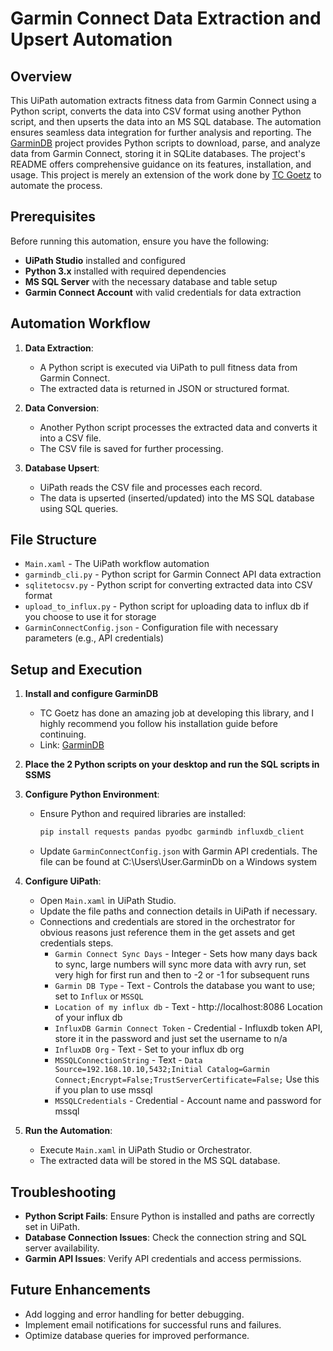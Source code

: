 # Garmin Connect Data Extraction and Upsert Automation

## Overview
This UiPath automation extracts fitness data from Garmin Connect using a Python script, converts the data into CSV format using another Python script, and then upserts the data into an MS SQL database. The automation ensures seamless data integration for further analysis and reporting. The [GarminDB](https://github.com/tcgoetz/GarminDB) project provides Python scripts to download, parse, and analyze data from Garmin Connect, storing it in SQLite databases. The project's README offers comprehensive guidance on its features, installation, and usage. This project is merely an extension of the work done by [TC Goetz](https://github.com/tcgoetz) to automate the process.

## Prerequisites
Before running this automation, ensure you have the following:

- **UiPath Studio** installed and configured
- **Python 3.x** installed with required dependencies
- **MS SQL Server** with the necessary database and table setup
- **Garmin Connect Account** with valid credentials for data extraction

## Automation Workflow
1. **Data Extraction**:
   - A Python script is executed via UiPath to pull fitness data from Garmin Connect.
   - The extracted data is returned in JSON or structured format.
   
2. **Data Conversion**:
   - Another Python script processes the extracted data and converts it into a CSV file.
   - The CSV file is saved for further processing.

3. **Database Upsert**:
   - UiPath reads the CSV file and processes each record.
   - The data is upserted (inserted/updated) into the MS SQL database using SQL queries.

## File Structure
- `Main.xaml` - The UiPath workflow automation
- `garmindb_cli.py` - Python script for Garmin Connect API data extraction
- `sqlitetocsv.py` - Python script for converting extracted data into CSV format
- `upload_to_influx.py` - Python script for uploading data to influx db if you choose to use it for storage
- `GarminConnectConfig.json` - Configuration file with necessary parameters (e.g., API credentials)
  
## Setup and Execution
1. **Install and configure GarminDB**
   - TC Goetz has done an amazing job at developing this library, and I highly recommend you follow his installation guide before continuing.
   - Link: [GarminDB](https://github.com/tcgoetz/GarminDB)
  
2.  **Place the 2 Python scripts on your desktop and run the SQL scripts in SSMS**
   
3. **Configure Python Environment**:
   - Ensure Python and required libraries are installed:
     ```sh
     pip install requests pandas pyodbc garmindb influxdb_client
     ```
   - Update `GarminConnectConfig.json` with Garmin API credentials. The file can be found at C:\Users\User\.GarminDb on a Windows system

4. **Configure UiPath**:
   - Open `Main.xaml` in UiPath Studio.
   - Update the file paths and connection details in UiPath if necessary.
   - Connections and credentials are stored in the orchestrator for obvious reasons just reference them in the get assets and get credentials steps.
      - `Garmin Connect Sync Days` - Integer - Sets how many days back to sync, large numbers will sync more data with avry run, set very high  for first run and then to -2 or -1 for subsequent runs
      - `Garmin DB Type` - Text - Controls the database you want to use; set to `Influx` or `MSSQL`
      - `Location of my influx db` - Text - http://localhost:8086 Location of your influx db
      - `InfluxDB Garmin Connect Token` - Credential - Influxdb token API, store it in the password and just set the username to n/a
      - `InfluxDB Org` - Text - Set to your influx db org
      - `MSSQLConnectionString` - Text - `Data Source=192.168.10.10,5432;Initial Catalog=Garmin Connect;Encrypt=False;TrustServerCertificate=False;` Use this if you plan to use mssql
      - `MSSQLCredentials` - Credential - Account name and password for mssql

5. **Run the Automation**:
   - Execute `Main.xaml` in UiPath Studio or Orchestrator.
   - The extracted data will be stored in the MS SQL database.

## Troubleshooting
- **Python Script Fails**: Ensure Python is installed and paths are correctly set in UiPath.
- **Database Connection Issues**: Check the connection string and SQL server availability.
- **Garmin API Issues**: Verify API credentials and access permissions.

## Future Enhancements
- Add logging and error handling for better debugging.
- Implement email notifications for successful runs and failures.
- Optimize database queries for improved performance.

